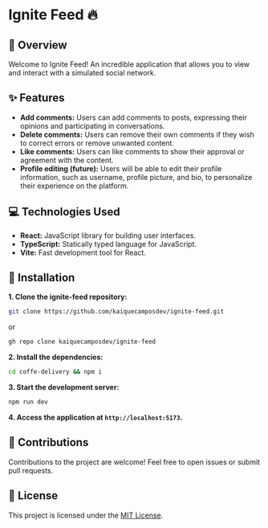 # Ignite Feed 🔥

## 📍 Overview

Welcome to Ignite Feed! An incredible application that allows you to view and interact with a simulated social network.

## ✨ Features
- **Add comments:** Users can add comments to posts, expressing their opinions and participating in conversations.
- **Delete comments:** Users can remove their own comments if they wish to correct errors or remove unwanted content.
- **Like comments:** Users can like comments to show their approval or agreement with the content.
- **Profile editing (future):** Users will be able to edit their profile information, such as username, profile picture, and bio, to personalize their experience on the platform.

## 💻 Technologies Used
- **React:** JavaScript library for building user interfaces.
- **TypeScript:** Statically typed language for JavaScript.
- **Vite:** Fast development tool for React.

## 🚀 Installation
**1. Clone the ignite-feed repository:**
```bash
git clone https://github.com/kaiquecamposdev/ignite-feed.git
```
or
```bash
gh repo clone kaiquecamposdev/ignite-feed
```
**2. Install the dependencies:**
```bash
cd coffe-delivery && npm i
```
**3. Start the development server:**
```bash
npm run dev
```
**4. Access the application at `http://localhost:5173`.**

## 🤝 Contributions
Contributions to the project are welcome! Feel free to open issues or submit pull requests.

## 📝 License
This project is licensed under the [MIT License](./LICENSE).
